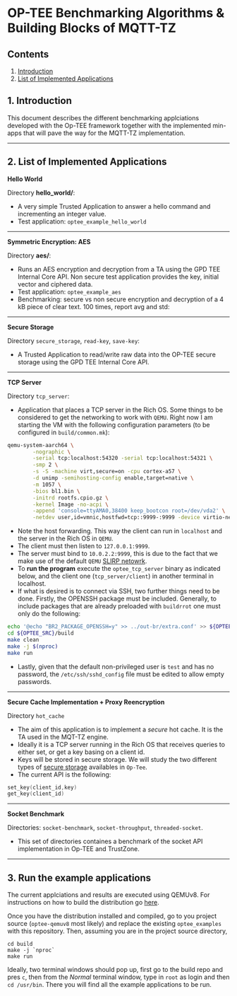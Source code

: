 # OP-TEE Benchmarking Algorithms & Building Blocks of MQTT-TZ
## Contents
1. [Introduction](#1-introduction)
2. [List of Implemented Applications](#2-list-of-implemented-applications)

## 1. Introduction
This document describes the different benchmarking applciations developed with the Op-TEE framework together with the implemented min-apps that will pave the way for the MQTT-TZ implementation.

---
## 2. List of Implemented Applications

**Hello World**

Directory **hello_world/**:
* A very simple Trusted Application to answer a hello command and incrementing
an integer value.
* Test application: `optee_example_hello_world`

---

**Symmetric Encryption: AES**

Directory **aes/**:
* Runs an AES encryption and decryption from a TA using the GPD TEE Internal
Core API. Non secure test application provides the key, initial vector and
ciphered data.
* Test application: `optee_example_aes`
* Benchmarking: secure vs non secure encryption and decryption of a 4 kB piece of clear text. 100 times, report avg and std:

---

**Secure Storage**

Directory `secure_storage`, `read-key`, `save-key`:
* A Trusted Application to read/write raw data into the OP-TEE secure storage using the GPD TEE Internal Core API.

---

**TCP Server**

Directory `tcp_server`:
* Application that places a TCP server in the Rich OS. Some things to be considered to get the networking to work with `QEMU`. Right now I am starting the VM with the following configuration parameters (to be configured in `build/common.mk`):
```bash
qemu-system-aarch64 \
        -nographic \
        -serial tcp:localhost:54320 -serial tcp:localhost:54321 \
        -smp 2 \
        -s -S -machine virt,secure=on -cpu cortex-a57 \
        -d unimp -semihosting-config enable,target=native \
        -m 1057 \
        -bios bl1.bin \
        -initrd rootfs.cpio.gz \
        -kernel Image -no-acpi \
        -append 'console=ttyAMA0,38400 keep_bootcon root=/dev/vda2' \
        -netdev user,id=vmnic,hostfwd=tcp::9999-:9999 -device virtio-net-device,netdev=vmnic
```
* Note the host forwarding. This way the client can run in `localhost` and the server in the Rich OS in `QEMU`.
* The client must then listen to `127.0.0.1:9999`.
* The server must bind to `10.0.2.2:9999`, this is due to the fact that we make use of the default `QEMU` [SLIRP netowrk](https://wiki.qemu.org/Documentation/Networking).
* To **run the program** execute the `optee_tcp_server` binary as indicated below, and the client one (`tcp_server/client`) in another terminal in localhost.
* If what is desired is to connect via SSH, two further things need to be done. Firstly, the OPENSSH package must be included. Generally, to include packages that are already preloaded with `buildrrot` one must only do the following:
```bash
echo '@echo "BR2_PACKAGE_OPENSSH=y" >> ../out-br/extra.conf' >> ${OPTEE_SRC}/build
cd ${OPTEE_SRC}/build
make clean
make -j $(nproc)
make run
```
* Lastly, given that the default non-privileged user is `test` and has no password, the `/etc/ssh/sshd_config` file must be edited to allow empty passwords.

---

**Secure Cache Implementation + Proxy Reencryption**

Directory `hot_cache`
+ The aim of this application is to implement a _secure_ hot cache. It is the TA used in the MQT-TZ engine.
+ Ideally it is a TCP server running in the Rich OS that receives queries to either set, or get a key basing on a client id.
+ Keys will be stored in secure storage. We will study the two different types of [secure storage](https://optee.readthedocs.io/architecture/secure_storage.html) availables in `Op-Tee`.
+ The current API is the following:
```c
set_key(client_id,key)
get_key(client_id)
```

---

**Socket Benchmark**

Directories: `socket-benchmark`, `socket-throughput`, `threaded-socket`.
+ This set of directories containes a benchmark of the socket API implementation in Op-TEE and TrustZone.

---

## 3. Run the example applications
The current applciations and results are executed using QEMUv8. For instructions on how to build the distribution go [here](https://optee.readthedocs.io/building/devices/qemu.html#qemu-v8).

Once you have the distribution installed and compiled, go to you project source (`optee-qemuv8` most likely) and replace the existing `optee_examples` with this repository. Then, assuming you are in the project source directory,
```
cd build
make -j `nproc`
make run
```

Ideally, two terminal windows should pop up, first go to the build repo and pres `c`, then from the *Normal* terminal window, type in `root` as login and then `cd /usr/bin`. There you will find all the example applications to be run.
